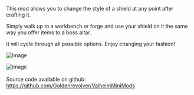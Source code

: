 This mod allows you to change the style of a shield at any point after crafting it.

Simply walk up to a workbench or forge and use your shield on it the same way you offer items to a boss altar.

It will cycle through all possible options. Enjoy changing your fashion!

![image](https://staticdelivery.nexusmods.com/mods/3667/images/2575/2575-1697774132-1873733619.gif)

![image](https://staticdelivery.nexusmods.com/mods/3667/images/2575/2575-1697774144-299622244.gif)
\
\
Source code available on github: https://github.com/Goldenrevolver/ValheimMiniMods
